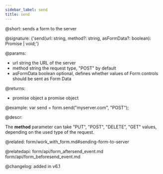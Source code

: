 ```yaml
---
sidebar_label: send
title: send
---          
```


@short: sends a form to the server

@signature: {'send(url: string, method?: string, asFormData?: boolean): Promise<any> | void;'}


@params:
- url			string		the URL of the server
- method 		string		the request type, "POST" by default
- asFormData	boolean		optional, defines whether values of Form controls should be sent as Form Data



@returns:
- promise 		object		a promise object


@example:
var send = form.send("myserver.com", "POST");



@descr:

The **method** parameter can take "PUT", "POST", "DELETE", "GET" values, depending on the used type of the request. 



@related: form/work_with_form.md#sending-form-to-server

@relatedapi:
form/api/form_aftersend_event.md
form/api/form_beforesend_event.md

@changelog: added in v6.1
